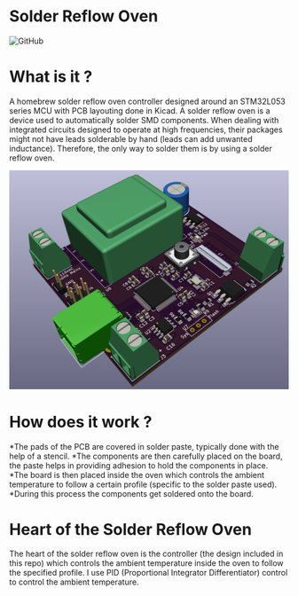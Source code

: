 # Solder Reflow Oven
![GitHub](https://img.shields.io/github/license/1sand0s/Solder_Reflow_Oven_2.0)
 
<h1> What is it ? </h1>
A homebrew solder reflow oven controller designed around an STM32L053 series MCU with PCB layouting done in Kicad. A solder reflow oven is a device used to 
automatically solder SMD components. When dealing with integrated circuits designed to operate at high frequencies, their packages might not have leads solderable by
hand (leads can add unwanted inductance). Therefore, the only way to solder them is by using a solder reflow oven.  
 
![Alt 3D CAD Model](SolderReflow_3D.png)

<h1> How does it work ? </h1>
*The pads of the PCB are covered in solder paste, typically done with the help of a stencil. 
*The components are then carefully placed on the board, the paste helps in providing adhesion to hold the components in place. 
*The board is then placed inside the oven which controls the ambient temperature to follow a certain profile (specific to the solder paste used). 
*During this process the components get soldered onto the board.

<h1> Heart of the Solder Reflow Oven </h1>
The heart of the solder reflow oven is the controller (the design included in this repo) which controls the ambient temperature inside the oven to follow the
specified profile. I use PID (Proportional Integrator Differentiator) control to control the ambient temperature.  
